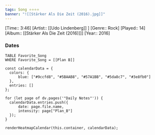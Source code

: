 ```yaml
---
tags: Song ⭐⭐⭐⭐ 
banner: "![[Stärker Als Die Zeit (2016).jpg]]"
---
```

[Time:: 3:46]
[Artist:: [[Udo Lindenberg]] ]
[Genre:: Rock]
[Played:: 14]
[Album:: [[Stärker Als Die Zeit (2016)]]]
[Year:: 2016]
### Dates
````dataview
TABLE Favorite_Song
WHERE Favorite_Song = [[Plan B]]
````
  ```dataviewjs
const calendarData = { 
	colors: { 
		blue: ["#9ccfd8", "#5BAAB8", "#57A1BB", "#5da8c7", "#3e8fb0"] 
	}, 
	entries: [] 
}; 

for (let page of dv.pages('"Daily Notes"')) { 
	calendarData.entries.push({ 
		date: page.file.name, 
		intensity: page["Plan_B"]
	}); 
} 

renderHeatmapCalendar(this.container, calendarData);
```
